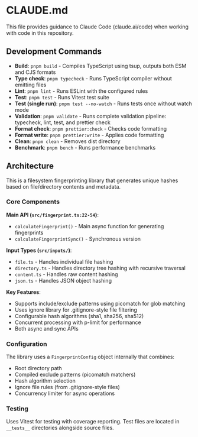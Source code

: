 # CLAUDE.md

This file provides guidance to Claude Code (claude.ai/code) when working with code in this repository.

## Development Commands

- **Build**: `pnpm build` - Compiles TypeScript using tsup, outputs both ESM and CJS formats
- **Type check**: `pnpm typecheck` - Runs TypeScript compiler without emitting files
- **Lint**: `pnpm lint` - Runs ESLint with the configured rules
- **Test**: `pnpm test` - Runs Vitest test suite
- **Test (single run)**: `pnpm test --no-watch` - Runs tests once without watch mode
- **Validation**: `pnpm validate` - Runs complete validation pipeline: typecheck, lint, test, and prettier check
- **Format check**: `pnpm prettier:check` - Checks code formatting
- **Format write**: `pnpm prettier:write` - Applies code formatting
- **Clean**: `pnpm clean` - Removes dist directory
- **Benchmark**: `pnpm bench` - Runs performance benchmarks

## Architecture

This is a filesystem fingerprinting library that generates unique hashes based on file/directory contents and metadata.

### Core Components

**Main API (`src/fingerprint.ts:22-54`)**:

- `calculateFingerprint()` - Main async function for generating fingerprints
- `calculateFingerprintSync()` - Synchronous version

**Input Types (`src/inputs/`)**:

- `file.ts` - Handles individual file hashing
- `directory.ts` - Handles directory tree hashing with recursive traversal
- `content.ts` - Handles raw content hashing
- `json.ts` - Handles JSON object hashing

**Key Features**:

- Supports include/exclude patterns using picomatch for glob matching
- Uses ignore library for .gitignore-style file filtering
- Configurable hash algorithms (sha1, sha256, sha512)
- Concurrent processing with p-limit for performance
- Both async and sync APIs

### Configuration

The library uses a `FingerprintConfig` object internally that combines:

- Root directory path
- Compiled exclude patterns (picomatch matchers)
- Hash algorithm selection
- Ignore file rules (from .gitignore-style files)
- Concurrency limiter for async operations

### Testing

Uses Vitest for testing with coverage reporting. Test files are located in `__tests__` directories alongside source files.
